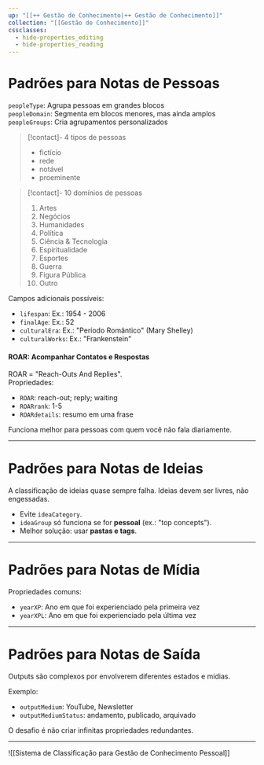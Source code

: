 ```yaml
---
up: "[[++ Gestão de Conhecimento|++ Gestão de Conhecimento]]"
collection: "[[Gestão de Conhecimento]]"
cssclasses:
  - hide-properties_editing
  - hide-properties_reading
---
```

# Padrões para Notas de Pessoas

`peopleType`: Agrupa pessoas em grandes blocos  
`peopleDomain`: Segmenta em blocos menores, mas ainda amplos  
`peopleGroups`: Cria agrupamentos personalizados

> [!contact]- 4 tipos de pessoas  
> - fictício  
> - rede  
> - notável  
> - proeminente

> [!contact]- 10 domínios de pessoas  
> 1. Artes  
> 2. Negócios  
> 3. Humanidades  
> 4. Política  
> 5. Ciência & Tecnologia  
> 6. Espiritualidade  
> 7. Esportes  
> 8. Guerra  
> 9. Figura Pública  
> 10. Outro  

Campos adicionais possíveis:  
- `lifespan`: Ex.: 1954 - 2006  
- `finalAge`: Ex.: 52  
- `culturalEra`: Ex.: "Período Romântico" (Mary Shelley)  
- `culturalWorks`: Ex.: "Frankenstein"

#### ROAR: Acompanhar Contatos e Respostas

ROAR = "Reach-Outs And Replies".  
Propriedades:  
- `ROAR`: reach-out; reply; waiting  
- `ROARrank`: 1-5  
- `ROARdetails`: resumo em uma frase  

Funciona melhor para pessoas com quem você não fala diariamente.

---

# Padrões para Notas de Ideias

A classificação de ideias quase sempre falha. Ideias devem ser livres, não engessadas.  

- Evite `ideaCategory`.  
- `ideaGroup` só funciona se for **pessoal** (ex.: "top concepts").  
- Melhor solução: usar **pastas e tags**.

---

# Padrões para Notas de Mídia

Propriedades comuns:  
- `yearXP`: Ano em que foi experienciado pela primeira vez  
- `yearXPL`: Ano em que foi experienciado pela última vez  

---

# Padrões para Notas de Saída

Outputs são complexos por envolverem diferentes estados e mídias.  

Exemplo:  
- `outputMedium`: YouTube, Newsletter  
- `outputMediumStatus`: andamento, publicado, arquivado  

O desafio é não criar infinitas propriedades redundantes.  

---

![[Sistema de Classificação para Gestão de Conhecimento Pessoal]]